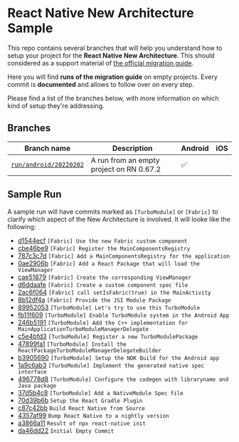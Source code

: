 # React Native New Architecture Sample

This repo contains several branches that will help you understand how to setup your project for the **React Native New Architecture**. This should considered as a support material of [the official migration guide](https://github.com/facebook/react-native-website/pull/2879).

Here you will find **runs of the migration guide** on empty projects. Every commit is **documented** and allows to follow over on every step. 

Please find a list of the branches below, with more information on which kind of setup they're addressing.

## Branches

| Branch name | Description | Android | iOS |
| --- | --- | --- | --- |
| [`run/android/20220202`](https://github.com/cortinico/RNNewArchitectureApp/commits/run/android/20220202) | A run from an empty project on RN 0.67.2 | ✅ | |

## Sample Run

A sample run will have commits marked as `[TurboModule]` or `[Fabric]` to clarify which aspect of the New Architecture is involved.
It will looke like the following:

* [d1544ecf](https://github.com/cortinico/RNNewArchitectureApp/commit/d1544ecf16565325abeecc92a7662fe8a70dd68b) `[Fabric] Use the new Fabric custom component`
* [cbe46be9](https://github.com/cortinico/RNNewArchitectureApp/commit/cbe46be9193bc07680e56ce0ac4bee34cceec3f4) `[Fabric] Register the MainComponentsRegistry`
* [787c3c7d](https://github.com/cortinico/RNNewArchitectureApp/commit/787c3c7dbbe2c8238cff8e115f52f27c5f5e096d) `[Fabric] Add a MainComponentsRegistry for the application`
* [0ae2906b](https://github.com/cortinico/RNNewArchitectureApp/commit/0ae2906b84a7811d6f90ee6bbade2255f61b3351) `[Fabric] Add a React Package that will load the ViewManager`
* [cae51879](https://github.com/cortinico/RNNewArchitectureApp/commit/cae5187948dea3c28f5d4bbf88d1e4febe54e4a6) `[Fabric] Create the corresponding ViewManager`
* [d6ddaafe](https://github.com/cortinico/RNNewArchitectureApp/commit/d6ddaafee5ea118bd49fd535b1709362f363341c) `[Fabric] Create a custom component spec file`
* [2ac6f064](https://github.com/cortinico/RNNewArchitectureApp/commit/2ac6f0641560cfc7fa24cac1370e1c2c3a673922) `[Fabric] call setIsFabric(true) in the MainActivity`
* [8b12df4a](https://github.com/cortinico/RNNewArchitectureApp/commit/8b12df4a43931754bedf889f192c5c7a039a5664) `[Fabric] Provide the JSI Module Package`
* [89952053](https://github.com/cortinico/RNNewArchitectureApp/commit/899520537de8648278f74c652902e9c0aeaa44b7) `[TurboModule] Let's try to use this TurboModule`
* [fb11f609](https://github.com/cortinico/RNNewArchitectureApp/commit/fb11f609c0e79ff6ca915e71d9ed43981e02c8f2) `[TurboModule] Enable TurboModule system in the Android App`
* [246b5191](https://github.com/cortinico/RNNewArchitectureApp/commit/246b519131d916c200bc1685ce2c5fcf218d128e) `[TurboModule] Add the C++ implementation for MainApplicationTurboModuleManagerDelegate`
* [c5e4bfd3](https://github.com/cortinico/RNNewArchitectureApp/commit/c5e4bfd33b724bcce98f2928c3af0c086db504cf) `[TurboModule] Register a new TurboModulePackage`
* [47899fa1](https://github.com/cortinico/RNNewArchitectureApp/commit/47899fa1acb2a6acc5b11e8ac694953c46256ac1) `[TurboModule] Install the ReactPackageTurboModuleManagerDelegateBuilder`
* [b3905690](https://github.com/cortinico/RNNewArchitectureApp/commit/b3905690c3fded2ffc4ea5785aa111244a2972b5) `[TurboModule] Setup the NDK Build for the Android app`
* [1a9c6ab3](https://github.com/cortinico/RNNewArchitectureApp/commit/1a9c6ab3641b892377b19e9b61c8af5a868863de) `[TurboModule] Implement the generated native spec interface`
* [496778d8](https://github.com/cortinico/RNNewArchitectureApp/commit/496778d86248bdf5e763aa57e2b4417a6f55189c) `[TurboModule] Configure the codegen with libraryname and Java package`
* [37d5b4c8](https://github.com/cortinico/RNNewArchitectureApp/commit/37d5b4c8eed8b480c04d2caa42e67d24cd20d1a7) `[TurboModule] Add a NativeModule Spec file`
* [70d39b6b](https://github.com/cortinico/RNNewArchitectureApp/commit/70d39b6b69009e310da677c2a476ec6beac4d36f) `Setup the React Gradle Plugin`
* [c87c42bb](https://github.com/cortinico/RNNewArchitectureApp/commit/c87c42bb2e62b48ff374d8ad7531db548b45de13) `Build React Native from Source`
* [4357af99](https://github.com/cortinico/RNNewArchitectureApp/commit/4357af99be3bfe81a47ed56855b246eb5167866c) `Bump React Native to a nightly version`
* [a3866a11](https://github.com/cortinico/RNNewArchitectureApp/commit/a3866a115782a3b41f3e629e95359d3a21b81321) `Result of npx react-native init`
* [da46dd22](https://github.com/cortinico/RNNewArchitectureApp/commit/da46dd222e44d0acf1266b5a7a834e2c43cc9020) `Initial Empty Commit`
